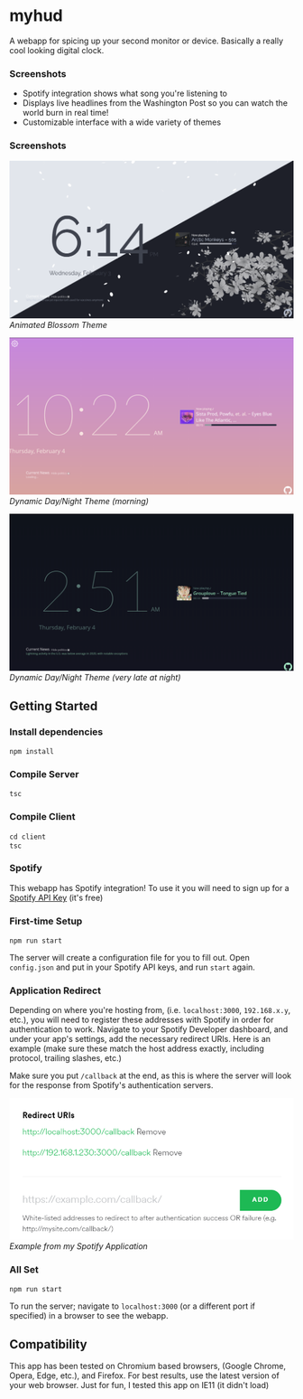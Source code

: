 # myhud

A webapp for spicing up your second monitor or device.
Basically a really cool looking digital clock.

### Screenshots
- Spotify integration shows what song you're listening to
- Displays live headlines from the Washington Post so you can watch the world burn in real time!
- Customizable interface with a wide variety of themes

### Screenshots

![Screenshot](https://github.com/iahuang/myhud/raw/main/readme_assets/screenshot.png)
*Animated Blossom Theme*

![Screenshot](https://github.com/iahuang/myhud/raw/main/readme_assets/cycle_day.png)
*Dynamic Day/Night Theme (morning)*

![Screenshot](https://github.com/iahuang/myhud/raw/main/readme_assets/cycle_evening.png)
*Dynamic Day/Night Theme (very late at night)*

## Getting Started

### Install dependencies
```
npm install
```

### Compile Server
```
tsc
```

### Compile Client
```
cd client
tsc
```
### Spotify
This webapp has Spotify integration! To use it you will need to sign up for a [Spotify API Key](https://developer.spotify.com/dashboard/login) (it's free)

### First-time Setup
```
npm run start
```
The server will create a configuration file for you to fill out. Open `config.json` and put in your Spotify API keys, and run `start` again.

### Application Redirect

Depending on where you're hosting from, (i.e. `localhost:3000`, `192.168.x.y`, etc.), you will need to register these addresses with Spotify in order for authentication to work. Navigate to your Spotify Developer dashboard, and under your app's settings, add the necessary redirect URIs. Here is an example (make sure these match the host address exactly, including protocol, trailing slashes, etc.)

Make sure you put `/callback` at the end, as this is where the server will look for the response from Spotify's authentication servers.

![Screenshot](https://github.com/iahuang/myhud/raw/main/readme_assets/spotify_reg_guide.png)
*Example from my Spotify Application*

### All Set
```
npm run start
```
To run the server; navigate to `localhost:3000` (or a different port if specified) in a browser to see the webapp.

## Compatibility

This app has been tested on Chromium based browsers, (Google Chrome, Opera, Edge, etc.), and Firefox. For best results, use the latest version of your web browser. Just for fun, I tested this app on IE11 (it didn't load)